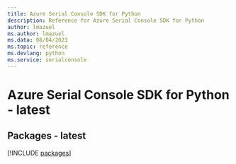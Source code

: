 ```yaml
---
title: Azure Serial Console SDK for Python
description: Reference for Azure Serial Console SDK for Python
author: lmazuel
ms.author: lmazuel
ms.data: 08/04/2023
ms.topic: reference
ms.devlang: python
ms.service: serialconsole
---
```

# Azure Serial Console SDK for Python - latest
## Packages - latest
[!INCLUDE [packages](serial-console-index.md)]